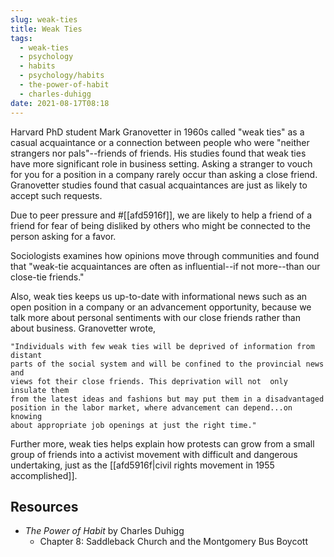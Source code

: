 ```yaml
---
slug: weak-ties
title: Weak Ties
tags:
  - weak-ties
  - psychology
  - habits
  - psychology/habits
  - the-power-of-habit
  - charles-duhigg
date: 2021-08-17T08:18
---
```



Harvard PhD student Mark Granovetter in 1960s called "weak ties" as a casual
acquaintance or a connection between people who were "neither strangers nor
pals"--friends of friends. His studies found that weak ties have more
significant role in business setting. Asking a stranger to vouch for you for
a position in a company rarely occur than asking a close friend. Granovetter
studies found that casual acquaintances are just as likely to accept such
requests.

Due to peer pressure and #[[afd5916f]], we are likely to help a friend of
a friend for fear of being disliked by others who might be connected to the
person asking for a favor.

Sociologists examines how opinions move through communities and found that
"weak-tie acquaintances are often as influential--if not more--than our
close-tie friends."

Also, weak ties keeps us up-to-date with informational news such as an open
position in a company or an advancement opportunity, because we talk more about
personal sentiments with our close friends rather than about business.
Granovetter wrote,

    "Individuals with few weak ties will be deprived of information from distant
    parts of the social system and will be confined to the provincial news and
    views fot their close friends. This deprivation will not  only insulate them
    from the latest ideas and fashions but may put them in a disadvantaged
    position in the labor market, where advancement can depend...on knowing
    about appropriate job openings at just the right time."

Further more, weak ties helps explain how protests can grow from a small group
of friends into a activist movement with difficult and dangerous undertaking,
just as the [[afd5916f|civil rights movement in 1955 accomplished]].

## Resources

- _The Power of Habit_ by Charles Duhigg
  - Chapter 8: Saddleback Church and the Montgomery Bus Boycott
